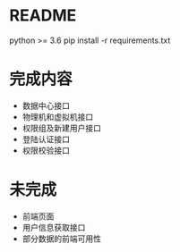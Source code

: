 # README
python >= 3.6
pip install -r requirements.txt

# 完成内容
* 数据中心接口
* 物理机和虚拟机接口
* 权限组及新建用户接口
* 登陆认证接口
* 权限校验接口


# 未完成
* 前端页面
* 用户信息获取接口
* 部分数据的前端可用性


